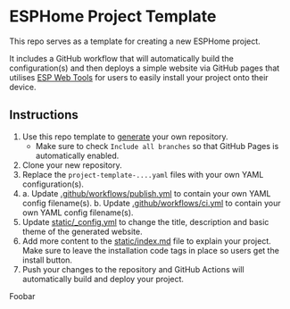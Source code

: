 # ESPHome Project Template

This repo serves as a template for creating a new ESPHome project.

It includes a GitHub workflow that will automatically build the configuration(s) and then deploys a simple 
website via GitHub pages that utilises [ESP Web Tools](https://esphome.github.io/esp-web-tools/) for users to 
easily install your project onto their device.

## Instructions

1. Use this repo template to [generate](https://github.com/esphome/esphome-project-template/generate) your own repository.
   - Make sure to check `Include all branches` so that GitHub Pages is automatically enabled.
2. Clone your new repository.
3. Replace the `project-template-....yaml` files with your own YAML configuration(s).
4. 
    a. Update [.github/workflows/publish.yml](.github/workflows/publish.yml) to contain your own YAML config filename(s).
    b. Update [.github/workflows/ci.yml](.github/workflows/ci.yml) to contain your own YAML config filename(s).
5. Update [static/_config.yml](static/_config.yml) to change the title, description and basic theme of the generated website.
6. Add more content to the [static/index.md](static/index.md) file to explain your project.
    Make sure to leave the installation code tags in place so users get the install button.
7. Push your changes to the repository and GitHub Actions will automatically build and deploy your project.

Foobar
